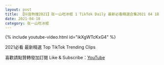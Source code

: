 ```yaml
---
layout: post
title: 【抖音熱搜2021】张一山吃冰棍 1 TikTok Daily 最新必看精選合集2021 04 18
date: 2021-04-18
category: 张一山吃冰棍
---
```


{% include youtube-video.html id="ikXgWTcKxG4" %}

2021必看 最新精選 Top TikTok Trending Clips

喜歡請點贊轉發加訂閱 Like & Subscribe：[YouTube](https://www.youtube.com/channel/UCAoR7VcanIPd04uEq_GIylA/videos)

